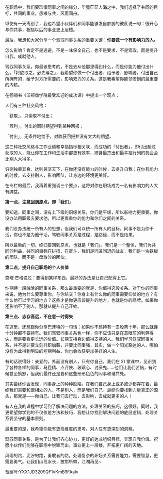 在职场中，我们要珍惜同事之间的缘分，毕竟茫茫人海之中，我们选择了共同的目标，共同的事业，患难与共，风雨同舟。

纵使有一天离别了，我也希望小伙伴们和同事能够发自肺腑的彼此说一句：很开心与你共事，祝福以后的事业更上层楼。

最后，我想和大家分享一个驾驭同事关系的重要关键：**你要做一个有影响力的人。**

怎么影响？肯定不是逃避，不是一味保全自己，也不是要求，不是索取，而是提升自我，成就他人。

驾驭同事关系，你最该思考的，不是去从他那里得到什么，而是你能为他付出什么。「将欲取之，必先与之」，我希望你做一个付出者、给予者、影响者。付出自己所拥有的，给予对方所需要的，影响双方的关系。这是我希望你能领悟到的最重要的内核。

在畅销书《沃顿商学院最受欢迎的成功课》中提出一个观点：

人们有三种社交风格：

「获取」，只索取不付出；

「互利」，付出的同时期望得到某种回报；

「付出」，无条件地给予，对收获回报并没有太大的期望。

这三种社交风格与工作业绩和幸福指标相关联，而成功的「付出者」，即付出超过获取的人，能让你在工作和生活中都更有效率，跻身最杰出和最幸福行列的机会会比别人大得多。

穷则独善其身，达则兼济天下，在你还没有能力的时候，去提升自我；在你有能力的时候，去支持别人，影响团队，让身边的环境更美好。

在专栏的最后，我再着重强调三个要点，这将对你在职场成为一名有影响力的人大有脾益。

**第一点，注意回到原点，即「我们」**

要知道，同事之间，没有上下级的职级关系，你们是平级，所以影响力更重要。你没办法用职级去要求他，所以更看重你的能力和你们之间的关系。

我们没办法统一所有人的思想，但我们可以统一所有人的目标。同事不是为你干活，你也不是为他干活，驾驭同事关系是过程，是路径，而不是结果。

所以最后的一切，终归要回到原点，也就是「我们」。我们是一个整体，我们为共同的利益，共同的目标在拼搏、在奋斗，我们是同进同退的战友，我们是一块铁板的团队，而不是一盘散沙的团伙。

**第二点，提升自己职场的个人价值**

查理·芒格说过：要得到某样东西，最好的办法是让自己配得上它。

你期待一段融洽的同事关系，那么最重要的就是，你值得这段关系。对于你的同事来说，他为什么要尊重你，与你结交？你身上有什么你的同事需要仰仗的地方？有什么他可以学习的地方？这些才是你更应该提升的地方，也就是你的品牌。如果你还影响不了别人，那就从提升自己开始。

**第三点、志存高远，不在意一时得失**

在这里，还想跟你分享巴菲特的一句话：如果你不想持有一支股票十年，那么就连十分钟都不要持有。我们驾驭同事关系也一样，你不应该只是在意眼前的利弊得失，而是要看更长远的价值。长期支持身边值得支持的人。我们学习驾驭同事关系，并不是非要立刻升职加薪，非要比同事强，其实，做一个阳光豁达的人，哪怕没有为此得到明显的短期利益，你也会收获更加美好的人生。

有句话说得好：亲爱的，外面没有别人，只有你自己。我们在 21 堂课中，见识到了各种各样的同事，马屁精、点评侠、玻璃心、讨厌鬼……他们让我们苦恼，有时候甚至愤怒，但我们最终还是要和这些形形色色的同事和谐共处。

其实最终你会发现，同事身上的种种缺陷，在我们自己身上或多或少都存在着，最终我们需要和谐相处的人，不是别人，而是我们自己。最终你要找到力量真正的源头，那就是——你自己。让我们去行动，去影响，去成就更多的人！

有人在我的课程中学习到了解决问题的方法，处理关系的技巧，这很好，同时，我更希望你学到的不仅仅是方法和技巧，我想让你找到解决问题的底层逻辑，处理关系要坚守的基本原则。

最重要的是，我希望你能有更高维度的思考，对人性有更深刻的洞察。

驾驭同事关系，是为了让我们齐心协力，更好的达成组织目标，实现自我价值。祝愿小伙伴们能够在职场中脱颖而出，事业更上一层楼，开拓更广阔的天地。

风雨的路，泥泞的路，勇敢者的路。处理复杂的职场关系需要能力，需要智慧，更需要勇气。让我们山高水长，披荆斩棘，江湖再见\~

备案号:YXX1JD3209QF1vKmB9FAalv